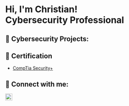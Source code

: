 <h1>Hi, I'm Christian! <br/><a>Cybersecurity Professional</a></h1>

<h2> 💾 Cybersecurity Projects:</h2>

<h2> 📄 Certification</h2>

- [CompTia Security+](https://github.com/user-attachments/assets/949cf228-5475-4969-b1bc-25f1c3ad4046)


<h2> 🤳 Connect with me:</h2>

[<img align="left" alt="JoshMadakor | LinkedIn" width="22px" src="https://cdn.jsdelivr.net/npm/simple-icons@v3/icons/linkedin.svg" />][linkedin]

[linkedin]: https://www.linkedin.com/in/christian-colon2024/

<!--
**Christian-Cologne/Christian-Cologne** is a ✨ _special_ ✨ repository because its `README.md` (this file) appears on your GitHub profile.

Here are some ideas to get you started:

- 🔭 I’m currently working on ...
- 🌱 I’m currently learning ...
- 👯 I’m looking to collaborate on ...
- 🤔 I’m looking for help with ...
- 💬 Ask me about ...
- 📫 How to reach me: ...
- 😄 Pronouns: ...
- ⚡ Fun fact: ...
-->
